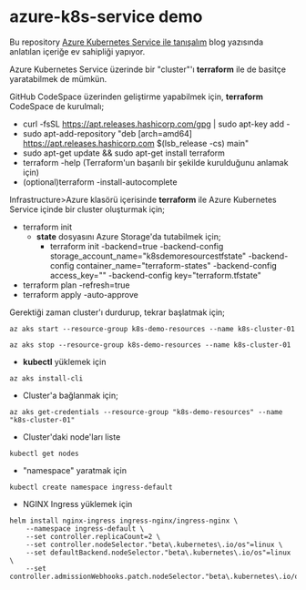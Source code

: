 # azure-k8s-service demo

Bu repository [Azure Kubernetes Service ile tanışalım](https://www.minepla.net/2020/08/azure-kubernetes-service-ile-tanisalim/) blog yazısında anlatılan içeriğe ev sahipliği yapıyor. 

Azure Kubernetes Service üzerinde bir "cluster"'ı __terraform__ ile de basitçe yaratabilmek de mümkün.

GitHub CodeSpace üzerinden geliştirme yapabilmek için, __terraform__ CodeSpace de kurulmalı;
- curl -fsSL https://apt.releases.hashicorp.com/gpg | sudo apt-key add -
- sudo apt-add-repository "deb [arch=amd64] https://apt.releases.hashicorp.com $(lsb_release -cs) main"
- sudo apt-get update && sudo apt-get install terraform
- terraform -help (Terraform'un başarılı bir şekilde kurulduğunu anlamak için)
- (optional)terraform -install-autocomplete

Infrastructure>Azure klasörü içerisinde __terraform__ ile Azure Kubernetes Service içinde bir cluster oluşturmak için;
- terraform init
  - __state__ dosyasını Azure Storage'da tutabilmek için;
     - terraform init -backend=true -backend-config storage_account_name="k8sdemoresourcestfstate" -backend-config container_name="terraform-states" -backend-config access_key="" -backend-config key="terraform.tfstate"
- terraform plan -refresh=true 
- terraform apply -auto-approve


Gerektiği zaman cluster'ı durdurup, tekrar başlatmak için;
```
az aks start --resource-group k8s-demo-resources --name k8s-cluster-01

az aks stop --resource-group k8s-demo-resources --name k8s-cluster-01
```


- __kubectl__ yüklemek için
```
az aks install-cli
```

- Cluster'a bağlanmak için;
```
az aks get-credentials --resource-group "k8s-demo-resources" --name "k8s-cluster-01"
```

- Cluster'daki node'ları liste
```
kubectl get nodes
```
- "namespace" yaratmak için
```
kubectl create namespace ingress-default
```

- NGINX Ingress yüklemek için
```
helm install nginx-ingress ingress-nginx/ingress-nginx \
    --namespace ingress-default \
    --set controller.replicaCount=2 \
    --set controller.nodeSelector."beta\.kubernetes\.io/os"=linux \
    --set defaultBackend.nodeSelector."beta\.kubernetes\.io/os"=linux \
    --set controller.admissionWebhooks.patch.nodeSelector."beta\.kubernetes\.io/os"=linux
```

